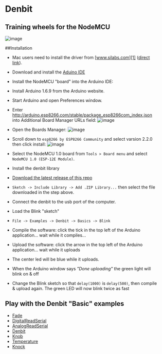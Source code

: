 # Denbit
Training wheels for the NodeMCU
-------------------------------------------------------------
![image](https://raw.githubusercontent.com/theapi/denbit/master/kicad/basic/denbit_front.png)

##Installation
- Mac users need to install the driver from [www.silabs.com][1] ([direct link][2]).

- Download and install the [Aduino IDE](https://www.arduino.cc/en/Main/Software)

- Install the NodeMCU "board" into the Arduino IDE:
 - Install Arduino 1.6.9 from the Arduino website.
 - Start Arduino and open Preferences window.
 - Enter http://arduino.esp8266.com/stable/package_esp8266com_index.json into Additional Board Manager URLs field:
 ![image](https://raw.githubusercontent.com/theapi/denbit/master/docs/img/prefs.png )
 
 - Open the Boards Manager:
 ![image](https://raw.githubusercontent.com/theapi/denbit/master/docs/img/board_manager_select.png)
 - Scroll down to `esp8266 by ESP8266 Community` and select varsion 2.2.0 then click install:
 ![image](https://raw.githubusercontent.com/theapi/denbit/master/docs/img/board_manager.png)
 - Select the NodeMCU 1.0 board from `Tools > Board menu` and select `NodeMCU 1.0 (ESP-12E Module)`.
- Install the denbit library 
 - [Download the latest release of this repo](https://github.com/theapi/denbit/releases)
 - `Sketch -> Include Library -> Add .ZIP Library...` then select the file downloaded in the step above.
- Connect the denbit to the usb port of the computer.
- Load the Blink "sketch"
 - `File -> Examples -> Denbit -> Basics -> Blink`
 - Compile the software: click the tick in the top left of the Arduino application... wait while it compiles...
 - Upload the software: click the arrow in the top left of the Arduino application... wait while it uploads
  - The center led will be blue while it uploads. 
  - When the Arduino window says *"Done uploading"* the green light will blink on & off
 - Change the Blink sketch so that `delay(1000)` is `delay(500)`, then compile & upload again. The green LED will now blink twice as fast
 
 
## Play with the Denbit "Basic" examples
- [Fade](docs/examples/Basics/Fade.md)
- [DigitalReadSerial](docs/examples/Basics/DigitalReadSerial.md)
- [AnalogReadSerial](docs/examples/Basics/AnalogReadSerial.md)
- [Denbit](docs/examples/Basics/Denbit.md)
- [Knob](docs/examples/Basics/Knob.md)
- [Temperature](docs/examples/Basics/Temperature.md)
- [Knock](docs/examples/Basics/Knock.md)

[1]:https://www.silabs.com/products/mcu/Pages/USBtoUARTBridgeVCPDrivers.aspx
[2]:https://www.silabs.com/Support%20Documents/Software/Mac_OSX_VCP_Driver.zip

